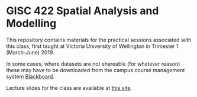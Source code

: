 # GISC 422 Spatial Analysis and Modelling
This repository contains materials for the practical sessions associated with this class, first taught at Victoria University of Wellington in Trimester 1 (March-June) 2019.

In some cases, where datasets are not shareable (for whatever reason) these may have to be downloaded from the campus course management system [Blackboard](https://blackboard.vuw.ac.nz/).

Lecture slides for the class are available at [this site](http://southosullivan.com/geodos/gisc-422-spatial-analysis-and-modelling.html).
